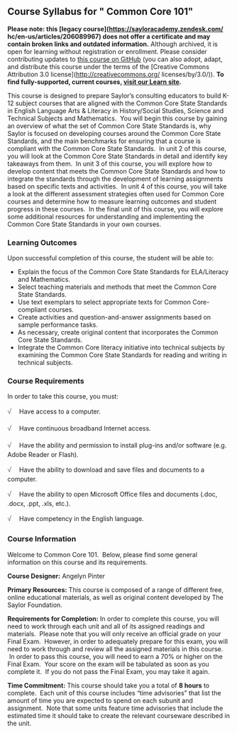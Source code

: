 Course Syllabus for " Common Core 101"
--------------------------------------

**Please note: this [legacy course](https://sayloracademy.zendesk.com/
hc/en-us/articles/206089967) does not offer a certificate and may contain 
broken links and outdated information.** Although archived, it is open 
for learning without registration or enrollment. Please consider contributing 
updates to [this course on GitHub](https://github.com/saylordotorg/course_commoncore101) 
(you can also adopt, adapt, and distribute this course under the terms of 
the [Creative Commons Attribution 3.0 license](http://creativecommons.org/
licenses/by/3.0/)). **To find fully-supported, current courses, [visit our 
Learn site](https://learn.saylor.org).**

This course is designed to prepare Saylor’s consulting educators to
build K-12 subject courses that are aligned with the Common Core State
Standards in English Language Arts & Literacy in History/Social Studies,
Science and Technical Subjects and Mathematics.  You will begin this
course by gaining an overview of what the set of Common Core State
Standards is, why Saylor is focused on developing courses around the
Common Core State Standards, and the main benchmarks for ensuring that a
course is compliant with the Common Core State Standards.  In unit 2 of
this course, you will look at the Common Core State Standards in detail
and identify key takeaways from them.  In unit 3 of this course, you
will explore how to develop content that meets the Common Core State
Standards and how to integrate the standards through the development of
learning assignments based on specific texts and activities.  In unit 4
of this course, you will take a look at the different assessment
strategies often used for Common Core courses and determine how to
measure learning outcomes and student progress in these courses.  In the
final unit of this course, you will explore some additional resources
for understanding and implementing the Common Core State Standards in
your own courses.

### Learning Outcomes

Upon successful completion of this course, the student will be able
to:  

-   Explain the focus of the Common Core State Standards for
    ELA/Literacy and Mathematics.
-   Select teaching materials and methods that meet the Common Core
    State Standards.
-   Use text exemplars to select appropriate texts for Common
    Core-compliant courses.
-   Create activities and question-and-answer assignments based on
    sample performance tasks.
-   As necessary, create original content that incorporates the Common
    Core State Standards.
-   Integrate the Common Core literacy initiative into technical
    subjects by examining the Common Core State Standards for reading
    and writing in technical subjects.

### Course Requirements

In order to take this course, you must:  
  
 <span
style="color: rgb(85, 85, 85); font-family: 'Myriad Pro', 'Gill Sans', 'Gill Sans MT', Calibri, sans-serif; font-size: 16px; line-height: 24px; -webkit-text-size-adjust: none; ">√
   </span>Have access to a computer.  
  
 <span
style="color: rgb(85, 85, 85); font-family: 'Myriad Pro', 'Gill Sans', 'Gill Sans MT', Calibri, sans-serif; font-size: 16px; line-height: 24px; -webkit-text-size-adjust: none; ">√
   </span>Have continuous broadband Internet access.  
  
 <span
style="color: rgb(85, 85, 85); font-family: 'Myriad Pro', 'Gill Sans', 'Gill Sans MT', Calibri, sans-serif; font-size: 16px; line-height: 24px; -webkit-text-size-adjust: none; ">√
   </span>Have the ability and permission to install plug-ins and/or
software (e.g. Adobe Reader or Flash).  
  
 <span
style="color: rgb(85, 85, 85); font-family: 'Myriad Pro', 'Gill Sans', 'Gill Sans MT', Calibri, sans-serif; font-size: 16px; line-height: 24px; -webkit-text-size-adjust: none; ">√
   </span>Have the ability to download and save files and documents to a
computer.  
  
 <span
style="color: rgb(85, 85, 85); font-family: 'Myriad Pro', 'Gill Sans', 'Gill Sans MT', Calibri, sans-serif; font-size: 16px; line-height: 24px; -webkit-text-size-adjust: none; ">√
   </span>Have the ability to open Microsoft Office files and documents
(.doc, .docx, .ppt, .xls, etc.).  
  
 <span
style="color: rgb(85, 85, 85); font-family: 'Myriad Pro', 'Gill Sans', 'Gill Sans MT', Calibri, sans-serif; font-size: 16px; line-height: 24px; -webkit-text-size-adjust: none; ">√
   </span>Have competency in the English language.

### Course Information

Welcome to Common Core 101.  Below, please find some general information
on this course and its requirements.  
  
 **Course Designer:** Angelyn Pinter  
  
 **Primary Resources:** This course is composed of a range of different
free, online educational materials, as well as original content
developed by The Saylor Foundation.  
  
 **Requirements for Completion:** In order to complete this course, you
will need to work through each unit and all of its assigned readings and
materials.  Please note that you will only receive an official grade on
your Final Exam.  However, in order to adequately prepare for this exam,
you will need to work through and review all the assigned materials in
this course.  In order to pass this course, you will need to earn a 70%
or higher on the Final Exam.  Your score on the exam will be tabulated
as soon as you complete it.  If you do not pass the Final Exam, you may
take it again.  
  
 **Time Commitment:** This course should take you a total of **8
hours** to complete.  Each unit of this course includes “time
advisories” that list the amount of time you are expected to spend on
each subunit and assignment.  Note that some units feature time
advisories that include the estimated time it should take to create the
relevant courseware described in the unit.  
  

